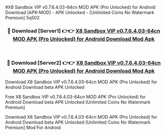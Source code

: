 #X8 Sandbox VIP v0.7.6.4.03-64cn MOD APK (Pro Unlocked) for Android Download [APK-MOD] - APK Unlocked - [Unlimited Coins No Watermark Premium] 5q502



<div align="center">

<h3>🔴 Download [Server1] 👉👉 <a href="https://momento.my/?title=X8_Sandbox_VIP_v0.7.6.4.03-64cn_MOD_APK_(Pro_Unlocked)_for_Android_Download">X8 Sandbox VIP v0.7.6.4.03-64cn MOD APK (Pro Unlocked) for Android Download Mod Apk</a></h3><br>

<h3>🔴 Download [Server2] 👉👉 <a href="https://momento.my/?title=X8_Sandbox_VIP_v0.7.6.4.03-64cn_MOD_APK_(Pro_Unlocked)_for_Android_Download">X8 Sandbox VIP v0.7.6.4.03-64cn MOD APK (Pro Unlocked) for Android Download Mod Apk</a></h3>
</div>



Download X8 Sandbox VIP v0.7.6.4.03-64cn MOD APK (Pro Unlocked) for Android Download beta APK Unlocked

Free X8 Sandbox VIP v0.7.6.4.03-64cn MOD APK (Pro Unlocked) for Android Download beta APK Unlocked [Unlimited Coins No Watermark Premium]

Download X8 Sandbox VIP v0.7.6.4.03-64cn MOD APK (Pro Unlocked) for Android Download beta APK Unlocked [Unlimited Coins No Watermark Premium] Mod For Android
